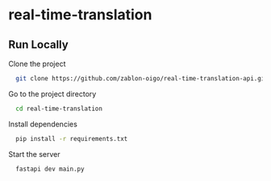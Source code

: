 # real-time-translation


## Run Locally

Clone the project

```bash
  git clone https://github.com/zablon-oigo/real-time-translation-api.git
```

Go to the project directory

```bash
  cd real-time-translation
```

Install dependencies

```bash
  pip install -r requirements.txt
```

Start the server

```bash
  fastapi dev main.py
```
